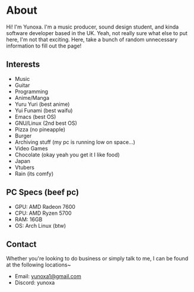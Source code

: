 # About
Hi! I'm Yunoxa. I'm a music producer, sound design student, and kinda software developer based in the UK. Yeah, not really sure what else to put here, I'm not that exciting. Here, take a bunch of random unnecessary information to fill out the page!

## Interests
- Music
- Guitar
- Programming
- Anime/Manga
- Yuru Yuri (best anime)
- Yui Funami (best waifu)
- Emacs (best OS)
- GNU/Linux (2nd best OS)
- Pizza (no pineapple)
- Burger
- Archiving stuff (my pc is running low on space...)
- Video Games
- Chocolate (okay yeah you get it I like food)
- Japan
- Vtubers
- Rain (its comfy)

## PC Specs (beef pc)
- GPU: AMD Radeon 7600
- CPU: AMD Ryzen 5700
- RAM: 16GB
- OS: Arch Linux (btw)

## Contact
Whether you're looking to do business or simply talk to me, I can be found at the following locations~
- Email: yunoxa1@gmail.com
- Discord: yunoxa
